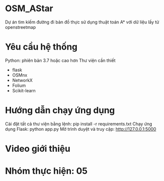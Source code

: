 # OSM_AStar
Dự án tìm kiếm đường đi bản đồ thực sử dụng thuật toán A* với dữ liệu lấy từ openstreetmap

# Yêu cầu hệ thống
Python: phiên bản 3.7 hoặc cao hơn
Thư viện cần thiết
- flask
- OSMnx
- NetworkX
- Folium
- Scikit-learn

# Hướng dẫn chạy ứng dụng
Cài đặt tất cả thư viện bằng lệnh: pip install -r requirements.txt
Chạy ứng dụng Flask: python app.py
Mở trình duyệt và truy cập: http://127.0.0.1:5000

# Video giới thiệu

# Nhóm thực hiện: 05
